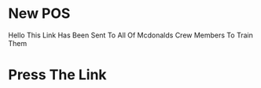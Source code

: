 # New POS
Hello This Link Has Been Sent To All Of Mcdonalds Crew Members To Train Them
# Press The Link
